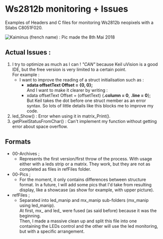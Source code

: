 # Ws2812b monitoring + Issues
Examples of Headers and C files for monitoring Ws2812b neopixels with a Silabs C8051F020.

![Kaiminus (french name) : Pic made the 8th Mai 2018](https://pbs.twimg.com/media/DcrguXRWsAAZQeq?format=jpg&name=large)


## Actual Issues :
1. I try to optimize as much as I can ! *"CAN"* because Keil uVision is a good IDE, but the 
free version is very limited to a certain point. \
For example :
    * I want to improve the reading of a struct initialisation such as :
      * **xdata offsetText Offset = {0, 0};** \
  And I want to make it clearer by writing :
      * xdata offsetText Offset = (offsetText) {**.column = 0**, **.line = 0**}; \
  But Keil takes the dot before one struct member as an error syntax. 
  So lots of little details like this blocks me to improve my code.
1. led_Show() : Error when using it in matrix_Print().
1. getPixelStatusFromChar() : Can't implement my function without getting 
   error about space overflow.

## Formats
- 00-Archives ;
    - Represents the first version/first throw of the process. With usage either with a
      leds strip or a matrix. They work, but they are not as completed as files 
      in refFiles folder.
- 00-Pics ;
    - For the moment, it only contains differences between structure format. In a future, 
      I will add some pics that I'd take from resulting display, like a showcase 
      (as show for example, with upper picture).
- refFiles ;
    - Separated into led_manip and mx_manip sub-folders (mx_manip using led_manip).\
      At first, mx_ and led_ were fused (as said before) because it was the beginning.\
      Then, I made a massive clean up and split this file into one 
      containing the LEDs control and the other will use the led monitoring, 
      but with a specific arrangement.
